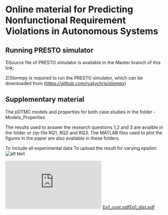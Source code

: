 # Online material for Predicting Nonfunctional Requirement Violations in Autonomous Systems 

## Running PRESTO simulator
  
  1)Source file of PRESTO simulator is available in the Master branch of this link;
  
  2)Stormpy is required to run the PRESTO simulator, which can be downloaded from (https://github.com/rustychris/stompy)
  
## Supplementary material
The pDTMC models and properties for both case studies in the folder - Models_Properties

The results used to answer the research questions 1,2 and 3 are avialble in the folder or zip-file RQ1, RQ2 and RQ3. The MATLAB files used to plot the figures in the paper are also available in these folders. 

To include all experimental data
To upload the result for varying epsilon
![alt text](https://user-images.githubusercontent.com/62383976/200804031-ef1d9aa4-0de6-4482-ae22-75a95acaf9d5.png?raw=true)

![alt text](https://github.com/xinwei2124/TAAS/files/9969614/Ep1_cost.pdf?raw=true)
[Ep1_cost.pdf](https://github.com/xinwei2124/TAAS/files/9969614/Ep1_cost.pdf)[Ep1_dist.pdf](https://github.com/xinwei2124/TAAS/files/9969615/Ep1_dist.pdf)

